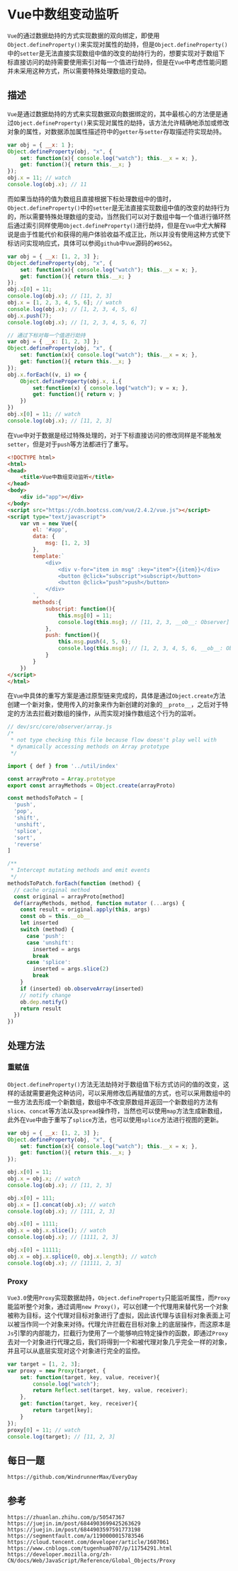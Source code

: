 # Vue中数组变动监听
`Vue`的通过数据劫持的方式实现数据的双向绑定，即使用`Object.defineProperty()`来实现对属性的劫持，但是`Object.defineProperty()`中的`setter`是无法直接实现数组中值的改变的劫持行为的，想要实现对于数组下标直接访问的劫持需要使用索引对每一个值进行劫持，但是在`Vue`中考虑性能问题并未采用这种方式，所以需要特殊处理数组的变动。

## 描述
`Vue`是通过数据劫持的方式来实现数据双向数据绑定的，其中最核心的方法便是通过`Object.defineProperty()`来实现对属性的劫持，该方法允许精确地添加或修改对象的属性，对数据添加属性描述符中的`getter`与`setter`存取描述符实现劫持。

```javascript
var obj = { __x: 1 };
Object.defineProperty(obj, "x", {
    set: function(x){ console.log("watch"); this.__x = x; },
    get: function(){ return this.__x; }
});
obj.x = 11; // watch
console.log(obj.x); // 11
```

而如果当劫持的值为数组且直接根据下标处理数组中的值时，`Object.defineProperty()`中的`setter`是无法直接实现数组中值的改变的劫持行为的，所以需要特殊处理数组的变动，当然我们可以对于数组中每一个值进行循环然后通过索引同样使用`Object.defineProperty()`进行劫持，但是在`Vue`中尤大解释说是由于性能代价和获得的用户体验收益不成正比，所以并没有使用这种方式使下标访问实现响应式，具体可以参阅`github`中`Vue`源码的`#8562`。

```javascript
var obj = { __x: [1, 2, 3] };
Object.defineProperty(obj, "x", {
    set: function(x){ console.log("watch"); this.__x = x; },
    get: function(){ return this.__x; }
});
obj.x[0] = 11;
console.log(obj.x); // [11, 2, 3]
obj.x = [1, 2, 3, 4, 5, 6]; // watch
console.log(obj.x); // [1, 2, 3, 4, 5, 6]
obj.x.push(7);
console.log(obj.x); // [1, 2, 3, 4, 5, 6, 7]
```

```javascript
// 通过下标对每一个值进行劫持
var obj = { __x: [1, 2, 3] };
Object.defineProperty(obj, "x", {
    set: function(x){ console.log("watch"); this.__x = x; },
    get: function(){ return this.__x; }
});
obj.x.forEach((v, i) => {
    Object.defineProperty(obj.x, i,{
        set:function(x) { console.log("watch"); v = x; },
        get: function(){ return v; }
    })
})
obj.x[0] = 11; // watch
console.log(obj.x); // [11, 2, 3]
```


在`Vue`中对于数据是经过特殊处理的，对于下标直接访问的修改同样是不能触发`setter`，但是对于`push`等方法都进行了重写。

```html
<!DOCTYPE html>
<html>
<head>
    <title>Vue中数组变动监听</title>
</head>
<body>
    <div id="app"></div>
</body>
<script src="https://cdn.bootcss.com/vue/2.4.2/vue.js"></script>
<script type="text/javascript">
    var vm = new Vue({
        el: '#app',
        data: {
            msg: [1, 2, 3]
        },
        template:`
            <div>
                <div v-for="item in msg" :key="item">{{item}}</div>
                <button @click="subscript">subscript</button>
                <button @click="push">push</button>
            </div>
        `,
        methods:{
            subscript: function(){
                this.msg[0] = 11;
                console.log(this.msg); // [11, 2, 3, __ob__: Observer]
            },
            push: function(){
                this.msg.push(4, 5, 6);
                console.log(this.msg); // [1, 2, 3, 4, 5, 6, __ob__: Observer]
            }
        }
    })
</script>
</html>
```

在`Vue`中具体的重写方案是通过原型链来完成的，具体是通过`Object.create`方法创建一个新对象，使用传入的对象来作为新创建的对象的`__proto__`，之后对于特定的方法去拦截对数组的操作，从而实现对操作数组这个行为的监听。

```javascript
// dev/src/core/observer/array.js
/*
 * not type checking this file because flow doesn't play well with
 * dynamically accessing methods on Array prototype
 */

import { def } from '../util/index'

const arrayProto = Array.prototype
export const arrayMethods = Object.create(arrayProto)

const methodsToPatch = [
  'push',
  'pop',
  'shift',
  'unshift',
  'splice',
  'sort',
  'reverse'
]

/**
 * Intercept mutating methods and emit events
 */
methodsToPatch.forEach(function (method) {
  // cache original method
  const original = arrayProto[method]
  def(arrayMethods, method, function mutator (...args) {
    const result = original.apply(this, args)
    const ob = this.__ob__
    let inserted
    switch (method) {
      case 'push':
      case 'unshift':
        inserted = args
        break
      case 'splice':
        inserted = args.slice(2)
        break
    }
    if (inserted) ob.observeArray(inserted)
    // notify change
    ob.dep.notify()
    return result
  })
})
```

## 处理方法


### 重赋值
`Object.defineProperty()`方法无法劫持对于数组值下标方式访问的值的改变，这样的话就需要避免这种访问，可以采用修改后再赋值的方式，也可以采用数组中的一些方法去形成一个新数组，数组中不改变原数组并返回一个新数组的方法有`slice`、`concat`等方法以及`spread`操作符，当然也可以使用`map`方法生成新数组，此外在`Vue`中由于重写了`splice`方法，也可以使用`splice`方法进行视图的更新。


```javascript
var obj = { __x: [1, 2, 3] };
Object.defineProperty(obj, "x", {
    set: function(x){ console.log("watch"); this.__x = x; },
    get: function(){ return this.__x; }
});

obj.x[0] = 11;
obj.x = obj.x; // watch
console.log(obj.x); // [11, 2, 3]

obj.x[0] = 111;
obj.x = [].concat(obj.x); // watch
console.log(obj.x); // [111, 2, 3]

obj.x[0] = 1111;
obj.x = obj.x.slice(); // watch
console.log(obj.x); // [1111, 2, 3]

obj.x[0] = 11111;
obj.x = obj.x.splice(0, obj.x.length); // watch
console.log(obj.x); // [11111, 2, 3]
```

### Proxy
`Vue3.0`使用`Proxy`实现数据劫持，`Object.defineProperty`只能监听属性，而`Proxy`能监听整个对象，通过调用`new Proxy()`，可以创建一个代理用来替代另一个对象被称为目标，这个代理对目标对象进行了虚拟，因此该代理与该目标对象表面上可以被当作同一个对象来对待。代理允许拦截在目标对象上的底层操作，而这原本是`Js`引擎的内部能力，拦截行为使用了一个能够响应特定操作的函数，即通过`Proxy`去对一个对象进行代理之后，我们将得到一个和被代理对象几乎完全一样的对象，并且可以从底层实现对这个对象进行完全的监控。

```javascript
var target = [1, 2, 3];
var proxy = new Proxy(target, {
    set: function(target, key, value, receiver){ 
        console.log("watch");
        return Reflect.set(target, key, value, receiver);
    },
    get: function(target, key, receiver){ 
        return target[key];
    }
});
proxy[0] = 11; // watch
console.log(target); // [11, 2, 3]
```



## 每日一题

```
https://github.com/WindrunnerMax/EveryDay
```

## 参考

```
https://zhuanlan.zhihu.com/p/50547367
https://juejin.im/post/6844903699425263629
https://juejin.im/post/6844903597591773198
https://segmentfault.com/a/1190000015783546
https://cloud.tencent.com/developer/article/1607061
https://www.cnblogs.com/tugenhua0707/p/11754291.html
https://developer.mozilla.org/zh-CN/docs/Web/JavaScript/Reference/Global_Objects/Proxy
```
